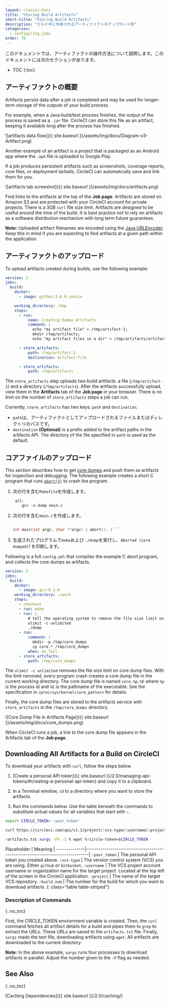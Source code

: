 ```yaml
---
layout: classic-docs
title: "Storing Build Artifacts"
short-title: "Storing Build Artifacts"
description: "ビルド中に作成されるアーティファクトのアップロード例"
categories:
  - configuring-jobs
order: 70
---
```

このドキュメントでは、アーティファクトの操作方法について説明します。このドキュメントには次のセクションがあります。

* TOC {:toc}

## アーティファクトの概要

Artifacts persist data after a job is completed and may be used for longer-term storage of the outputs of your build process.

For example, when a Java build/test process finishes, the output of the process is saved as a `.jar` file. CircleCI can store this file as an artifact, keeping it available long after the process has finished.

![artifacts data flow]({{ site.baseurl }}/assets/img/docs/Diagram-v3-Artifact.png)

Another example of an artifact is a project that is packaged as an Android app where the `.apk` file is uploaded to Google Play.

If a job produces persistent artifacts such as screenshots, coverage reports, core files, or deployment tarballs, CircleCI can automatically save and link them for you.

![artifacts tab screeshot]({{ site.baseurl }}/assets/img/docs/artifacts.png)

Find links to the artifacts at the top of the **Job page**. Artifacts are stored on Amazon S3 and are protected with your CircleCI account for private projects. There is a 3GB `curl` file size limit. Artifacts are designed to be useful around the time of the build. It is best practice not to rely on artifacts as a software distribution mechanism with long term future guarantees.

**Note:** Uploaded artifact filenames are encoded using the [Java URLEncoder](https://docs.oracle.com/javase/7/docs/api/java/net/URLEncoder.html). Keep this in mind if you are expecting to find artifacts at a given path within the application.

## アーティファクトのアップロード

To upload artifacts created during builds, use the following example:

```yaml
version: 2
jobs:
  build:
    docker:
      - image: python:3.6.0-jessie

    working_directory: /tmp
    steps:
      - run:
          name: Creating Dummy Artifacts
          command: |
            echo "my artifact file" > /tmp/artifact-1;
            mkdir /tmp/artifacts;
            echo "my artifact files in a dir" > /tmp/artifacts/artifact-2;

      - store_artifacts:
          path: /tmp/artifact-1
          destination: artifact-file

      - store_artifacts:
          path: /tmp/artifacts
```

The `store_artifacts` step uploads two build artifacts: a file (`/tmp/artifact-1`) and a directory (`/tmp/artifacts`). After the artifacts successfully upload, view them in the **Artifacts** tab of the **Job page** in your browser. There is no limit on the number of `store_artifacts` steps a job can run.

Currently, `store_artifacts` has two keys: `path` and `destination`.

* `path`は、アーティファクトとしてアップロードされるファイルまたはディレクトリのパスです。
* `destination` **(Optional)** is a prefix added to the artifact paths in the artifacts API. The directory of the file specified in `path` is used as the default.

## コアファイルのアップロード

This section describes how to get [core dumps](http://man7.org/linux/man-pages/man5/core.5.html) and push them as artifacts for inspection and debugging. The following example creates a short C program that runs [`abort(3)`](http://man7.org/linux/man-pages/man3/abort.3.html) to crash the program.

1. 次の行を含む`Makefile`を作成します。
    
        all:
           gcc -o dump main.c

2. 次の行を含む`main.c`を作成します。
    
    ```C #include <stdlib.h>
    
    int main(int argc, char **argv) { abort(); } ```

3. 生成されたプログラムで`make`および `./dump`を実行し、`Aborted (core dumped)`! を印刷します。

Following is a full `config.yml` that compiles the example C abort program, and collects the core dumps as artifacts.

```yaml
version: 2
jobs:
  build:
    docker:
      - image: gcc:8.1.0
    working_directory: ~/work
    steps:
      - checkout
      - run: make
      - run: |
          # tell the operating system to remove the file size limit on core dump files 
          ulimit -c unlimited
          ./dump
      - run:
          command: |
            mkdir -p /tmp/core_dumps
            cp core.* /tmp/core_dumps
          when: on_fail
      - store_artifacts:
          path: /tmp/core_dumps
```

The `ulimit -c unlimited` removes the file size limit on core dump files. With the limit removed, every program crash creates a core dump file in the current working directory. The core dump file is named `core.%p.%E` where `%p` is the process id and `%E` is the pathname of the executable. See the specification in `/proc/sys/kernel/core_pattern` for details.

Finally, the core dump files are stored to the artifacts service with `store_artifacts` in the `/tmp/core_dumps` directory.

![Core Dump File in Artifacts Page]({{ site.baseurl }}/assets/img/docs/core_dumps.png)

When CircleCI runs a job, a link to the core dump file appears in the Artifacts tab of the **Job page**.

## Downloading All Artifacts for a Build on CircleCI

To download your artifacts with `curl`, follow the steps below.

1. [Create a personal API token]({{ site.baseurl }}/2.0/managing-api-tokens/#creating-a-personal-api-token) and copy it to a clipboard.

2. In a Terminal window, `cd` to a directory where you want to store the artifacts.

3. Run the commands below. Use the table beneath the commands to substitute actual values for all variables that start with `:`.

```bash
export CIRCLE_TOKEN=':your_token'

curl https://circleci.com/api/v1.1/project/:vcs-type/:username/:project/:build_num/artifacts?circle-token=$CIRCLE_TOKEN | grep -o 'https://[^"]*' > artifacts.txt

<artifacts.txt xargs -P4 -I % wget %?circle-token=$CIRCLE_TOKEN
```

Placeholder | Meaning | \---\---\---\-----|\---\---\---\---\---\---\---\---\---\---\---\---\---\---\---\---\---\---\---\---\---\---\---\---\---\----| `:your_token` | The personal API token you created above. `:vcs-type` | The version control system (VCS) you are using. Either `github` or `bitbucket`. `:username` | The VCS project account username or organization name for the target project. Located at the top left of the screen in the CircleCI application. `:project` | The name of the target VCS repository. `:build_num` | The number for the build for which you want to download artifacts. {: class="table table-striped"}

### Description of Commands

{:.no_toc}

First, the CIRCLE_TOKEN environment variable is created. Then, the `curl` command fetches all artifact details for a build and pipes them to `grep` to extract the URLs. These URLs are saved to the `artifacts.txt` file. Finally, `xargs` reads the text file, downloading artifacts using `wget`. All artifacts are downloaded to the current directory.

**Note:** In the above example, `xargs` runs four processes to download artifacts in parallel. Adjust the number given to the `-P` flag as needed.

## See Also

{:.no_toc}

[Caching Dependencies]({{ site.baseurl }}/2.0/caching/)